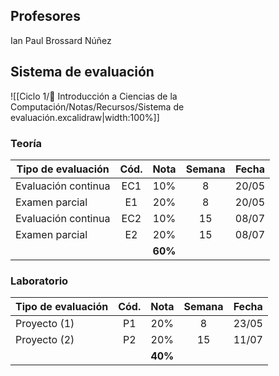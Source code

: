 ## Profesores

Ian Paul Brossard Núñez

## Sistema de evaluación

![[Ciclo 1/💾 Introducción a Ciencias de la Computación/Notas/Recursos/Sistema de evaluación.excalidraw|width:100%]]

### Teoría

| Tipo de evaluación  | Cód. |  Nota   | Semana | Fecha |
| ------------------- | :--: | :-----: | :----: | :---: |
| Evaluación continua | EC1  |   10%   |   8    | 20/05 |
| Examen parcial      |  E1  |   20%   |   8    | 20/05 |
| Evaluación continua | EC2  |   10%   |   15   | 08/07 |
| Examen parcial      |  E2  |   20%   |   15   | 08/07 |
|                     |      | **60%** |        |       |

### Laboratorio

| Tipo de evaluación | Cód. |  Nota   | Semana | Fecha |
| ------------------ | :--: | :-----: | :----: | :---: |
| Proyecto (1)       |  P1  |   20%   |   8    | 23/05 |
| Proyecto (2)       |  P2  |   20%   |   15   | 11/07 |
|                    |      | **40%** |        |       |
